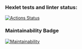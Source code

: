 ### Hexlet tests and linter status:
[![Actions Status](https://github.com/Xequrt/python-project-49/actions/workflows/hexlet-check.yml/badge.svg)](https://github.com/Xequrt/python-project-49/actions)
### Maintainability Badge
[![Maintainability](https://api.codeclimate.com/v1/badges/112295c7babf37b3d083/maintainability)](https://codeclimate.com/github/Xequrt/python-project-49/maintainability)
